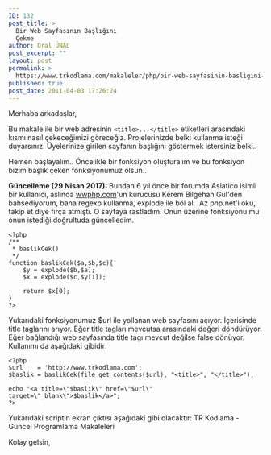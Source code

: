 ```yaml
---
ID: 132
post_title: >
  Bir Web Sayfasının Başlığını
  Çekme
author: Oral ÜNAL
post_excerpt: ""
layout: post
permalink: >
  https://www.trkodlama.com/makaleler/php/bir-web-sayfasinin-basligini-cekme-132.html
published: true
post_date: 2011-04-03 17:26:24
---
```

Merhaba arkadaşlar,

Bu makale ile bir web adresinin <code class="prettyprint lang-html" data-start-line="1" data-visibility="visible" data-highlight="" data-caption="">&lt;title&gt;...&lt;/title&gt;</code> etiketleri arasındaki kısmı nasıl çekeceğimizi göreceğiz. Projelerinizde belki kullanma isteği duyarsınız. Üyelerinize girilen sayfanın başlığını göstermek istersiniz belki..

Hemen başlayalım.. Öncelikle bir fonksiyon oluşturalım ve bu fonksiyon bizim başlık çeken fonksiyonumuz olsun..

<strong>Güncelleme (29 Nisan 2017): </strong>Bundan 6 yıl önce bir forumda Asiatico isimli bir kullanıcı, aslında <a href="http://wwphp.com">wwphp.com</a>'un kurucusu Kerem Bilgehan Gül'den bahsediyorum, bana regexp kullanma, explode ile böl al.  Az php.net'i oku, takip et diye fırça atmıştı. O sayfaya rastladım. Onun üzerine fonksiyonu mu onun istediği doğrultuda güncelledim.
<pre class="line-numbers"><code class="language-php">&lt;?php  
/** 
 * baslikCek() 
 */  
function baslikCek($a,$b,$c){ 
    $y = explode($b,$a); 
    $x = explode($c,$y[1]); 
    
    return $x[0]; 
}  
?&gt;</code></pre>
Yukarıdaki fonksiyonumuz $url ile yollanan web sayfasını açıyor. İçerisinde title taglarını arıyor. Eğer title tagları mevcutsa arasındaki değeri döndürüyor. Eğer bağlandığı web sayfasında title tagı mevcut değilse false dönüyor. Kullanımı da aşağıdaki gibidir:
<pre class="line-numbers"><code class="language-php">&lt;?php  
$url    = 'http://www.trkodlama.com';  
$baslik = baslikCek(file_get_contents($url), "&lt;title&gt;", "&lt;/title&gt;");

echo "&lt;a title=\"$baslik\" href=\"$url\" target=\"_blank\"&gt;$baslik&lt;/a&gt;";
?&gt;</code></pre>
Yukarıdaki scriptin ekran çıktısı aşağıdaki gibi olacaktır:
TR Kodlama - Güncel Programlama Makaleleri

Kolay gelsin,